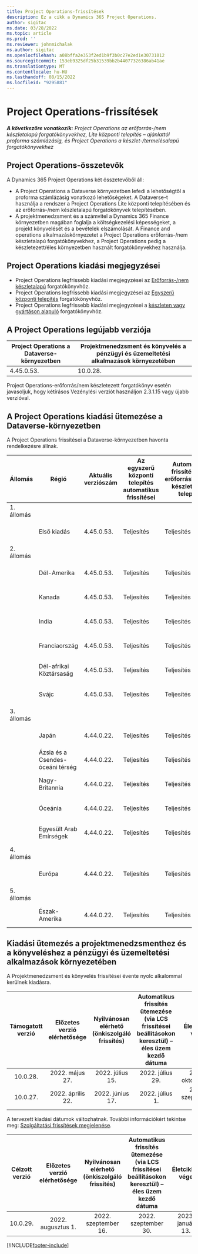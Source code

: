 ```yaml
---
title: Project Operations-frissítések
description: Ez a cikk a Dynamics 365 Project Operations.
author: sigitac
ms.date: 03/28/2022
ms.topic: article
ms.prod: ''
ms.reviewer: johnmichalak
ms.author: sigitac
ms.openlocfilehash: a08bffa2e353f2ed1b9f3b0c27e2ed1e30731012
ms.sourcegitcommit: 153eb9325df25b31539bb2b44077326386ab41ae
ms.translationtype: MT
ms.contentlocale: hu-HU
ms.lasthandoff: 08/15/2022
ms.locfileid: "9295881"
---
```

# <a name="project-operations-updates"></a>Project Operations-frissítések

_**A következőre vonatkozik:** Project Operations az erőforrás-/nem készletalapú forgatókönyvekhez, Lite központi telepítés – ajánlattól proforma számlázásig, és Project Operations a készlet-/termelésalapú forgatókönyvekhez_



## <a name="project-operations-components"></a>Project Operations-összetevők

A Dynamics 365 Project Operations két összetevőből áll:

- A Project Operations a Dataverse környezetben lefedi a lehetőségtől a proforma számlázásig vonatkozó lehetőségeket. A Dataverse-t használja a rendszer a Project Operations Lite központi telepítésében és az erőforrás-/nem készletalapú forgatókönyvek telepítésében.
- A projektmenedzsment és a számvitel a Dynamics 365 Finance környezetben magában foglalja a költségkezelési képességeket, a projekt könyvelését és a bevételek elszámolását. A Finance and operations alkalmazáskörnyezetet a Project Operations erőforrás-/nem készletalapú forgatókönyvekhez, a Project Operations pedig a készletezett/éles környezetben használt forgatókönyvekhez használja.

## <a name="project-operations-release-notes"></a>Project Operations kiadási megjegyzései
- Project Operations legfrissebb kiadási megjegyzései az [Erőforrás-/nem készletalapú](whats-new-july-2022-resource-based.md) forgatókönyvhöz.
- Project Operations legfrissebb kiadási megjegyzései az [Egyszerű központi telepítés](../pro/whats-new/whats-new-july-2022-lite.md) forgatókönyvhöz.
- Project Operations legfrissebb kiadási megjegyzései a [készleten vagy gyártáson alapuló](../prod-pma/whats-new/whats-new-jul-2022-stocked.md) forgatókönyvhöz.

## <a name="project-operations-latest-version"></a>A Project Operations legújabb verziója

| Project Operations a Dataverse-környezetben | Projektmenedzsment és könyvelés a pénzügyi és üzemeltetési alkalmazások környezetében | 
| --- | --- |
| 4.45.0.53. | 10.0.28. |

Project Operations-erőforrás/nem készletezett forgatókönyv esetén javasoljuk, hogy kétírásos Vezénylési verziót használjon 2.3.1.15 vagy újabb verzióval.

## <a name="release-schedule-for-project-operations-on-dataverse-environment"></a>A Project Operations kiadási ütemezése a Dataverse-környezetben

A Project Operations frissítései a Dataverse-környezetben havonta rendelkezésre állnak. 

| Állomás | Régió | Aktuális verziószám | Az egyszerű központi telepítés automatikus frissítései | Automatikus frissítések az erőforráshoz/nem készlet alapú telepítés | Következő verziószám | A következő általánosan elérhető verzió |
|-----------|-----------------------|-----------------|--------------------|---------------------|---------------------|---------------------|
| 1. állomás |   &nbsp;              |    &nbsp;       | &nbsp;             |      &nbsp;         |      &nbsp;         |      &nbsp;         |
|   &nbsp;  | Első kiadás         |  4.45.0.53.      | Teljesítés           | Teljesítés            | Később eldöntendő                 | 2022. augusztus 26.       |
| 2. állomás |   &nbsp;              |    &nbsp;       | &nbsp;             |      &nbsp;         |      &nbsp;         |      &nbsp;         |
|   &nbsp;  | Dél-Amerika         |  4.45.0.53.      | Teljesítés           | Teljesítés            | Később eldöntendő                 | 2022. szeptember 02.       |
|   &nbsp;  | Kanada                |  4.45.0.53.      | Teljesítés           | Teljesítés            | Később eldöntendő                 | 2022. szeptember 02.       |
|   &nbsp;  | India                 |  4.45.0.53.      | Teljesítés           | Teljesítés            | Később eldöntendő                 | 2022. szeptember 02.       |
|   &nbsp;  | Franciaország                |  4.45.0.53.      | Teljesítés           | Teljesítés            | Később eldöntendő                 | 2022. szeptember 02.       |
|   &nbsp;  | Dél-afrikai Köztársaság          |  4.45.0.53.      | Teljesítés           | Teljesítés            | Később eldöntendő                 | 2022. szeptember 02.       |
|   &nbsp;  | Svájc           |  4.45.0.53.      | Teljesítés           | Teljesítés            | Később eldöntendő                 | 2022. szeptember 02.       |
| 3. állomás |      &nbsp;           |     &nbsp;      |     &nbsp;         |      &nbsp;         |      &nbsp;         |      &nbsp;         |
|   &nbsp;  | Japán                 |  4.44.0.22.      | Teljesítés      | Teljesítés       | 4.45.0.53.                 | 2022. augusztus 19.       |
|   &nbsp;  | Ázsia és a Csendes-óceáni térség          |  4.44.0.22.      | Teljesítés      | Teljesítés       | 4.45.0.53.                 | 2022. augusztus 19.       |
|   &nbsp;  | Nagy-Britannia         |  4.44.0.22.      | Teljesítés      | Teljesítés       | 4.45.0.53.                 | 2022. augusztus 19.       |
|   &nbsp;  | Óceánia               |  4.44.0.22.      | Teljesítés      | Teljesítés       | 4.45.0.53.                 | 2022. augusztus 19.       |
|   &nbsp;  | Egyesült Arab Emírségek  |  4.44.0.22.      | Teljesítés      | Teljesítés       | 4.45.0.53.                 | 2022. augusztus 19.       |
| 4. állomás |     &nbsp;            |     &nbsp;      |     &nbsp;         |      &nbsp;         |      &nbsp;         |      &nbsp;         |
|   &nbsp;  | Európa                |  4.44.0.22.      | Teljesítés           | Teljesítés            | 4.45.0.53.           | 2022. augusztus 26.       |
| 5. állomás |     &nbsp;            |     &nbsp;      |     &nbsp;         |      &nbsp;         |      &nbsp;         |      &nbsp;         |
|   &nbsp;  | Észak-Amerika         |  4.44.0.22.      | Teljesítés           | Teljesítés            | 4.45.0.53.           | 2022. szeptember 02.       |

## <a name="release-schedule-for-project-management-and-accounting-in-the-finance-and-operations-apps-environment"></a>Kiadási ütemezés a projektmenedzsmenthez és a könyveléshez a pénzügyi és üzemeltetési alkalmazások környezetében

A Projektmenedzsment és könyvelés frissítései évente nyolc alkalommal kerülnek kiadásra.

|Támogatott verzió| Előzetes verzió elérhetősége | Nyilvánosan elérhető (önkiszolgáló frissítés) | Automatikus frissítés ütemezése (via LCS frissítései beállításokon keresztül) – éles üzem kezdő dátuma |   Életciklus vége   |
|:---------------:|:---------------------------:|:---------------------------------:|:--------------------------------------------------------------------:|:------------------:|
|     10.0.28.     |      2022. május 27.           |        2022. július 15.              |                          2022. július 29.                               | 2022. október 21.   |
|     10.0.27.     |      2022. április 22.         |        2022. június 17.              |                          2022. július 1.                                | 2022. szeptember 16. |

A tervezett kiadási dátumok változhatnak. További információkért tekintse meg: [Szolgáltatási frissítések megjelenése](/dynamics365/fin-ops-core/fin-ops/get-started/public-preview-releases?toc=%2fdynamics365%2ffinance%2ftoc.json).

|Célzott verzió | Előzetes verzió elérhetősége | Nyilvánosan elérhető (önkiszolgáló frissítés) | Automatikus frissítés ütemezése (via LCS frissítései beállításokon keresztül) – éles üzem kezdő dátuma |   Életciklus vége   |
|:---------------:|:---------------------------:|:---------------------------------:|:--------------------------------------------------------------------:|:------------------:|
|     10.0.29.     |      2022. augusztus 1.         |       2022. szeptember 16.          |                        2022. szeptember 30.                            | 2023. január 13.   |

[!INCLUDE[footer-include](../includes/footer-banner.md)]

